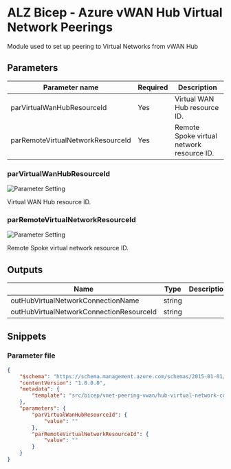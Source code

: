 # ALZ Bicep - Azure vWAN Hub Virtual Network Peerings

Module used to set up peering to Virtual Networks from vWAN Hub

## Parameters

Parameter name | Required | Description
-------------- | -------- | -----------
parVirtualWanHubResourceId | Yes      | Virtual WAN Hub resource ID.
parRemoteVirtualNetworkResourceId | Yes      | Remote Spoke virtual network resource ID.

### parVirtualWanHubResourceId

![Parameter Setting](https://img.shields.io/badge/parameter-required-orange?style=flat-square)

Virtual WAN Hub resource ID.

### parRemoteVirtualNetworkResourceId

![Parameter Setting](https://img.shields.io/badge/parameter-required-orange?style=flat-square)

Remote Spoke virtual network resource ID.

## Outputs

Name | Type | Description
---- | ---- | -----------
outHubVirtualNetworkConnectionName | string |
outHubVirtualNetworkConnectionResourceId | string |

## Snippets

### Parameter file

```json
{
    "$schema": "https://schema.management.azure.com/schemas/2015-01-01/deploymentParameters.json#",
    "contentVersion": "1.0.0.0",
    "metadata": {
        "template": "src/bicep/vnet-peering-vwan/hub-virtual-network-connection.json"
    },
    "parameters": {
        "parVirtualWanHubResourceId": {
            "value": ""
        },
        "parRemoteVirtualNetworkResourceId": {
            "value": ""
        }
    }
}
```
